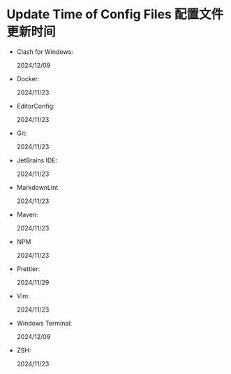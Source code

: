 # Update Time of Config Files 配置文件更新时间

- Clash for Windows:

  2024/12/09

- Docker:

  2024/11/23

- EditorConfig:

  2024/11/23

- Git:

  2024/11/23

- JetBrains IDE:

  2024/11/23

- MarkdownLint

  2024/11/23

- Maven:

  2024/11/23

- NPM

  2024/11/23

- Prettier:

  2024/11/29

- Vim:

  2024/11/23

- Windows Terminal:

  2024/12/09

- ZSH:

  2024/11/23
